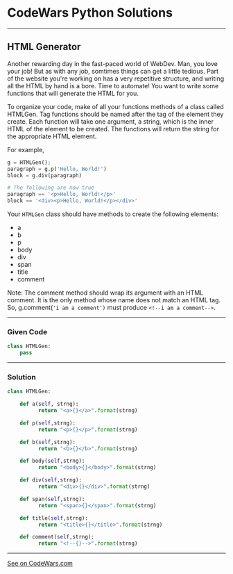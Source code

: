 # CodeWars Python Solutions

---

## HTML Generator

Another rewarding day in the fast-paced world of WebDev. Man, you love your job! But as with any job, somtimes things can get a little tedious. Part of the website you're working on has a very repetitive structure, and writing all the HTML by hand is a bore. Time to automate! You want to write some functions that will generate the HTML for you.

To organize your code, make of all your functions methods of a class called HTMLGen. Tag functions should be named after the tag of the element they create. Each function will take one argument, a string, which is the inner HTML of the element to be created. The functions will return the string for the appropriate HTML element.

For example,


```python
g = HTMLGen();
paragraph = g.p('Hello, World!')
block = g.div(paragraph)

# The following are now true
paragraph == '<p>Hello, World!</p>'
block == '<div><p>Hello, World!</p></div>'
```

Your `HTMLGen` class should have methods to create the following elements:

* a
* b
* p
* body
* div
* span
* title
* comment

Note: The comment method should wrap its argument with an HTML comment. It is the only method whose name does not match an HTML tag. So, g.comment(`'i am a comment')` must produce `<!--i am a comment-->`.


---

### Given Code


```python
class HTMLGen:
    pass
```

---

### Solution


```python
class HTMLGen:

    def a(self, strng):
          return "<a>{}</a>".format(strng)

    def p(self,strng):
          return "<p>{}</p>".format(strng)

    def b(self,strng):
          return "<b>{}</b>".format(strng)

    def body(self,strng):
          return "<body>{}</body>".format(strng)

    def div(self,strng):
          return "<div>{}</div>".format(strng)

    def span(self,strng):
          return "<span>{}</span>".format(strng)

    def title(self,strng):
          return "<title>{}</title>".format(strng)

    def comment(self,strng):
          return "<!--{}-->".format(strng)
```


---


[See on CodeWars.com](https://www.codewars.com/kata/54eecc187f9142cc4600119e/)
